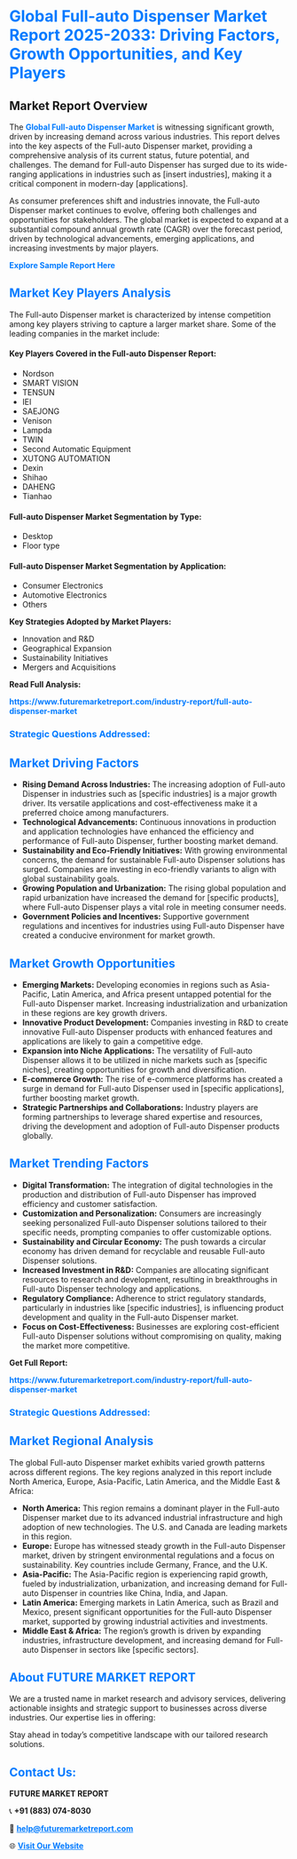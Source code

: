 <h1 style="color: #007BFF;">Global Full-auto Dispenser Market Report 2025-2033: Driving Factors, Growth Opportunities, and Key Players</h1>

<section id="overview">
<h2>Market Report Overview</h2>
<p>The <a href="https://www.futuremarketreport.com/industry-report/full-auto-dispenser-market" style="color: #007BFF; text-decoration: none;"><strong>Global Full-auto Dispenser Market</strong></a> is witnessing significant growth, driven by increasing demand across various industries. This report delves into the key aspects of the Full-auto Dispenser market, providing a comprehensive analysis of its current status, future potential, and challenges. The demand for Full-auto Dispenser has surged due to its wide-ranging applications in industries such as [insert industries], making it a critical component in modern-day [applications].</p>
<p>As consumer preferences shift and industries innovate, the Full-auto Dispenser market continues to evolve, offering both challenges and opportunities for stakeholders. The global market is expected to expand at a substantial compound annual growth rate (CAGR) over the forecast period, driven by technological advancements, emerging applications, and increasing investments by major players.</p>
</section>

<section id="overview">
<p><a href="https://www.futuremarketreport.com/request-sample/reportId=42861" style="color: #007BFF; text-decoration: none;"><strong>Explore Sample Report Here</strong></a></p>
</section>

<section id="key-players">
<h2 style="color: #007BFF;">Market Key Players Analysis</h2>
<p>The Full-auto Dispenser market is characterized by intense competition among key players striving to capture a larger market share. Some of the leading companies in the market include:</p>
<h4>Key Players Covered in the Full-auto Dispenser Report:</h4>
<ul><li>Nordson</li><li>SMART VISION</li><li>TENSUN</li><li>IEI</li><li>SAEJONG</li><li>Venison</li><li>Lampda</li><li>TWIN</li><li>Second Automatic Equipment</li><li>XUTONG AUTOMATION</li><li>Dexin</li><li>Shihao</li><li>DAHENG</li><li>Tianhao</li></ul>
<h4>Full-auto Dispenser Market Segmentation by Type:</h4>
<ul><li>Desktop</li><li>Floor type</li></ul>

<h4>Full-auto Dispenser Market Segmentation by Application:</h4>
<ul><li>Consumer Electronics</li><li>Automotive Electronics</li><li>Others</li></ul>
<p><strong>Key Strategies Adopted by Market Players:</strong></p>
<ul>
<li>Innovation and R&D</li>
<li>Geographical Expansion</li>
<li>Sustainability Initiatives</li>
<li>Mergers and Acquisitions</li>
</ul>
</section>

<section>
<p><strong>Read Full Analysis: </strong></p><a href="https://www.futuremarketreport.com/industry-report/full-auto-dispenser-market" style="color: #007BFF; text-decoration: none;"><strong>https://www.futuremarketreport.com/industry-report/full-auto-dispenser-market</strong></a>
<h3 style="color: #007BFF;">Strategic Questions Addressed:</h3>
</section>

<section id="driving-factors">
<h2 style="color: #007BFF;">Market Driving Factors</h2>
<ul>
<li><strong>Rising Demand Across Industries:</strong> The increasing adoption of Full-auto Dispenser in industries such as [specific industries] is a major growth driver. Its versatile applications and cost-effectiveness make it a preferred choice among manufacturers.</li>
<li><strong>Technological Advancements:</strong> Continuous innovations in production and application technologies have enhanced the efficiency and performance of Full-auto Dispenser, further boosting market demand.</li>
<li><strong>Sustainability and Eco-Friendly Initiatives:</strong> With growing environmental concerns, the demand for sustainable Full-auto Dispenser solutions has surged. Companies are investing in eco-friendly variants to align with global sustainability goals.</li>
<li><strong>Growing Population and Urbanization:</strong> The rising global population and rapid urbanization have increased the demand for [specific products], where Full-auto Dispenser plays a vital role in meeting consumer needs.</li>
<li><strong>Government Policies and Incentives:</strong> Supportive government regulations and incentives for industries using Full-auto Dispenser have created a conducive environment for market growth.</li>
</ul>
</section>

<section id="growth-opportunities">
<h2 style="color: #007BFF;">Market Growth Opportunities</h2>
<ul>
<li><strong>Emerging Markets:</strong> Developing economies in regions such as Asia-Pacific, Latin America, and Africa present untapped potential for the Full-auto Dispenser market. Increasing industrialization and urbanization in these regions are key growth drivers.</li>
<li><strong>Innovative Product Development:</strong> Companies investing in R&D to create innovative Full-auto Dispenser products with enhanced features and applications are likely to gain a competitive edge.</li>
<li><strong>Expansion into Niche Applications:</strong> The versatility of Full-auto Dispenser allows it to be utilized in niche markets such as [specific niches], creating opportunities for growth and diversification.</li>
<li><strong>E-commerce Growth:</strong> The rise of e-commerce platforms has created a surge in demand for Full-auto Dispenser used in [specific applications], further boosting market growth.</li>
<li><strong>Strategic Partnerships and Collaborations:</strong> Industry players are forming partnerships to leverage shared expertise and resources, driving the development and adoption of Full-auto Dispenser products globally.</li>
</ul>
</section>

<section id="trending-factors">
<h2 style="color: #007BFF;">Market Trending Factors</h2>
<ul>
<li><strong>Digital Transformation:</strong> The integration of digital technologies in the production and distribution of Full-auto Dispenser has improved efficiency and customer satisfaction.</li>
<li><strong>Customization and Personalization:</strong> Consumers are increasingly seeking personalized Full-auto Dispenser solutions tailored to their specific needs, prompting companies to offer customizable options.</li>
<li><strong>Sustainability and Circular Economy:</strong> The push towards a circular economy has driven demand for recyclable and reusable Full-auto Dispenser solutions.</li>
<li><strong>Increased Investment in R&D:</strong> Companies are allocating significant resources to research and development, resulting in breakthroughs in Full-auto Dispenser technology and applications.</li>
<li><strong>Regulatory Compliance:</strong> Adherence to strict regulatory standards, particularly in industries like [specific industries], is influencing product development and quality in the Full-auto Dispenser market.</li>
<li><strong>Focus on Cost-Effectiveness:</strong> Businesses are exploring cost-efficient Full-auto Dispenser solutions without compromising on quality, making the market more competitive.</li>
</ul>
</section>

<section>
<p><strong>Get Full Report: </strong></p><a href="https://www.futuremarketreport.com/industry-report/full-auto-dispenser-market" style="color: #007BFF; text-decoration: none;"><strong>https://www.futuremarketreport.com/industry-report/full-auto-dispenser-market</strong></a>
<h3 style="color: #007BFF;">Strategic Questions Addressed:</h3>
</section>


<section id="regional-analysis">
<h2 style="color: #007BFF;">Market Regional Analysis</h2>
<p>The global Full-auto Dispenser market exhibits varied growth patterns across different regions. The key regions analyzed in this report include North America, Europe, Asia-Pacific, Latin America, and the Middle East & Africa:</p>
<ul>
<li><strong>North America:</strong> This region remains a dominant player in the Full-auto Dispenser market due to its advanced industrial infrastructure and high adoption of new technologies. The U.S. and Canada are leading markets in this region.</li>
<li><strong>Europe:</strong> Europe has witnessed steady growth in the Full-auto Dispenser market, driven by stringent environmental regulations and a focus on sustainability. Key countries include Germany, France, and the U.K.</li>
<li><strong>Asia-Pacific:</strong> The Asia-Pacific region is experiencing rapid growth, fueled by industrialization, urbanization, and increasing demand for Full-auto Dispenser in countries like China, India, and Japan.</li>
<li><strong>Latin America:</strong> Emerging markets in Latin America, such as Brazil and Mexico, present significant opportunities for the Full-auto Dispenser market, supported by growing industrial activities and investments.</li>
<li><strong>Middle East & Africa:</strong> The region’s growth is driven by expanding industries, infrastructure development, and increasing demand for Full-auto Dispenser in sectors like [specific sectors].</li>
</ul>
</section>

<footer>
<h2 style="color: #007BFF;">About FUTURE MARKET REPORT</h2>
<p>We are a trusted name in market research and advisory services, delivering actionable insights and strategic support to businesses across diverse industries. Our expertise lies in offering:</p>

<p>Stay ahead in today’s competitive landscape with our tailored research solutions.</p>

<h2 style="color: #007BFF;">Contact Us:</h2>
<p><strong>FUTURE MARKET REPORT</strong></p>
<p>📞 <strong>+91 (883) 074-8030</strong></p>
<p>📧 <strong><a href="mailto:help@futuremarketreport.com" style="color: #007BFF;">help@futuremarketreport.com</a></strong></p>
<p>🌐 <strong><a href="https://www.futuremarketreport.com/" style="color: #007BFF;">Visit Our Website</a></strong></p>
</footer>